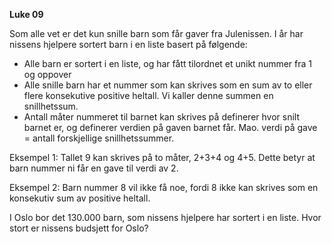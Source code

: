 **Luke 09**

Som alle vet er det kun snille barn som får gaver fra Julenissen. I år har nissens hjelpere sortert barn i en liste basert på følgende:

- Alle barn er sortert i en liste, og har fått tilordnet et unikt nummer fra 1 og oppover
- Alle snille barn har et nummer som kan skrives som en sum av to eller flere konsekutive positive heltall. Vi kaller denne summen en snillhetssum.
- Antall måter nummeret til barnet kan skrives på definerer hvor snilt barnet er, og definerer verdien på gaven barnet får. Mao. verdi på gave = antall forskjellige snillhetssummer.

Eksempel 1: Tallet 9 kan skrives på to måter, 2+3+4 og 4+5. Dette betyr at barn nummer ni får en gave til verdi av 2.

Eksempel 2: Barn nummer 8 vil ikke få noe, fordi 8 ikke kan skrives som en konsekutiv sum av positive heltall.

I Oslo bor det 130.000 barn, som nissens hjelpere har sortert i en liste. Hvor stort er nissens budsjett for Oslo?
